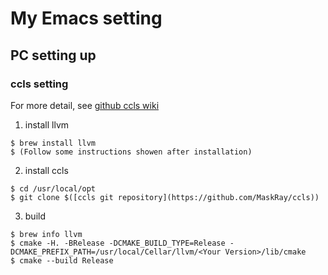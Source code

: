 # My Emacs setting

## PC setting up

### ccls setting
For more detail, see [github ccls wiki](https://github.com/MaskRay/ccls/wiki/Build)  
1. install llvm  
```
$ brew install llvm
$ (Follow some instructions showen after installation)
```


2. install ccls  
```
$ cd /usr/local/opt
$ git clone $([ccls git repository](https://github.com/MaskRay/ccls))
```

3. build 
```
$ brew info llvm
$ cmake -H. -BRelease -DCMAKE_BUILD_TYPE=Release -DCMAKE_PREFIX_PATH=/usr/local/Cellar/llvm/<Your Version>/lib/cmake
$ cmake --build Release
```
